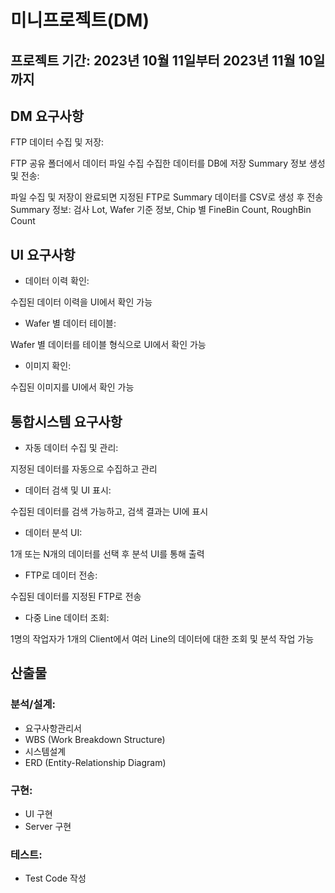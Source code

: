 # 미니프로젝트(DM)

## 프로젝트 기간: 2023년 10월 11일부터 2023년 11월 10일까지

## DM 요구사항

FTP 데이터 수집 및 저장:

FTP 공유 폴더에서 데이터 파일 수집
수집한 데이터를 DB에 저장
Summary 정보 생성 및 전송:

파일 수집 및 저장이 완료되면 지정된 FTP로 Summary 데이터를 CSV로 생성 후 전송
Summary 정보: 검사 Lot, Wafer 기준 정보, Chip 별 FineBin Count, RoughBin Count

## UI 요구사항

- 데이터 이력 확인:

수집된 데이터 이력을 UI에서 확인 가능

- Wafer 별 데이터 테이블:

Wafer 별 데이터를 테이블 형식으로 UI에서 확인 가능

- 이미지 확인:

수집된 이미지를 UI에서 확인 가능

## 통합시스템 요구사항

- 자동 데이터 수집 및 관리:

지정된 데이터를 자동으로 수집하고 관리

- 데이터 검색 및 UI 표시:

수집된 데이터를 검색 가능하고, 검색 결과는 UI에 표시

- 데이터 분석 UI:

1개 또는 N개의 데이터를 선택 후 분석 UI를 통해 출력

- FTP로 데이터 전송:

수집된 데이터를 지정된 FTP로 전송

- 다중 Line 데이터 조회:

1명의 작업자가 1개의 Client에서 여러 Line의 데이터에 대한 조회 및 분석 작업 가능

## 산출물

### 분석/설계:

- 요구사항관리서
- WBS (Work Breakdown Structure)
- 시스템설계
- ERD (Entity-Relationship Diagram)

### 구현:

- UI 구현
- Server 구현

### 테스트:

- Test Code 작성
